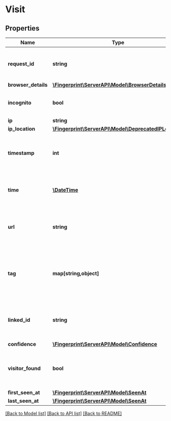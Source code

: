 # Visit

## Properties
Name | Type | Description | Notes
------------ | ------------- | ------------- | -------------
**request_id** | **string** | Unique identifier of the user's identification request. | 
**browser_details** | [**\Fingerprint\ServerAPI\Model\BrowserDetails**](BrowserDetails.md) |  | 
**incognito** | **bool** | Flag if user used incognito session. | 
**ip** | **string** |  | 
**ip_location** | [**\Fingerprint\ServerAPI\Model\DeprecatedIPLocation**](DeprecatedIPLocation.md) |  | [optional] 
**timestamp** | **int** | Timestamp of the event with millisecond precision in Unix time. | 
**time** | [**\DateTime**](\DateTime.md) | Time expressed according to ISO 8601 in UTC format. | 
**url** | **string** | Page URL from which the identification request was sent. | 
**tag** | **map[string,object]** | A customer-provided value or an object that was sent with identification request. | 
**linked_id** | **string** | A customer-provided id that was sent with identification request. | [optional] 
**confidence** | [**\Fingerprint\ServerAPI\Model\Confidence**](Confidence.md) |  | [optional] 
**visitor_found** | **bool** | Attribute represents if a visitor had been identified before. | 
**first_seen_at** | [**\Fingerprint\ServerAPI\Model\SeenAt**](SeenAt.md) |  | 
**last_seen_at** | [**\Fingerprint\ServerAPI\Model\SeenAt**](SeenAt.md) |  | 

[[Back to Model list]](../../README.md#documentation-for-models) [[Back to API list]](../../README.md#documentation-for-api-endpoints) [[Back to README]](../../README.md)

